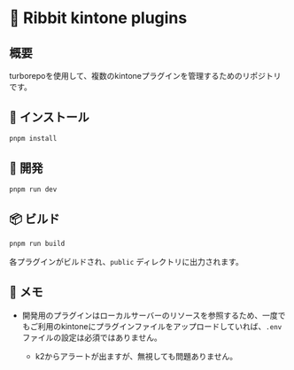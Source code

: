 # 🐸 Ribbit kintone plugins

## 概要

turborepoを使用して、複数のkintoneプラグインを管理するためのリポジトリです。

## 🍳 インストール

```bash
pnpm install
```

## 🔧 開発

```bash
pnpm run dev
```

## 📦 ビルド

```bash
pnpm run build
```

各プラグインがビルドされ、`public` ディレクトリに出力されます。

## 📝 メモ

- 開発用のプラグインはローカルサーバーのリソースを参照するため、一度でもご利用のkintoneにプラグインファイルをアップロードしていれば、`.env`ファイルの設定は必須ではありません。

  - k2からアラートが出ますが、無視しても問題ありません。

